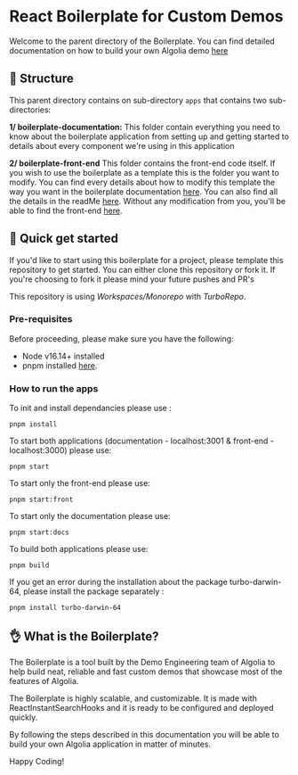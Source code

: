 # React Boilerplate for Custom Demos

Welcome to the parent directory of the Boilerplate. You can find detailed documentation on how to build your own Algolia demo [here](https://boilerplate-docs.netlify.app/)

## 🧱 Structure

This parent directory contains on sub-directory `apps` that contains two sub-directories:

**1/ boilerplate-documentation:**
This folder contain everything you need to know about the boilerplate application from setting up and getting started to details about every component we're using in this application

**2/ boilerplate-front-end**
This folder contains the front-end code itself. If you wish to use the boilerplate as a template this is the folder you want to modify. You can find every details about how to modify this template the way you want in the boilerplate documentation [here](https://boilerplate-docs.netlify.app/).
You can also find all the details in the readMe [here](https://github.com/algolia/algolia-react-boilerplate/tree/main/apps/boilerplate-front-end).
Without any modification from you, you'll be able to find the front-end [here](https://algolia-react-boilerplate.netlify.app/).

## 🚀 Quick get started

If you'd like to start using this boilerplate for a project, please template this repository to get started. You can either clone this repository or fork it. If you're choosing to fork it please mind your future pushes and PR's

This repository is using _Workspaces/Monorepo_ with _TurboRepo_.

### Pre-requisites

Before proceeding, please make sure you have the following:

- Node v16.14+ installed
- pnpm installed [here](https://pnpm.io/).

### How to run the apps

To init and install dependancies please use :

    pnpm install

To start both applications (documentation - localhost:3001 & front-end - localhost:3000) please use:

    pnpm start

To start only the front-end please use:

    pnpm start:front

To start only the documentation please use:

    pnpm start:docs

To build both applications please use:

    pnpm build

If you get an error during the installation about the package turbo-darwin-64, please install the package separately :

    pnpm install turbo-darwin-64

## 👌 What is the Boilerplate?

The Boilerplate is a tool built by the Demo Engineering team of Algolia to help build neat, reliable and fast custom demos that showcase most of the features of Algolia.

The Boilerplate is highly scalable, and customizable. It is made with ReactInstantSearchHooks and it is ready to be configured and deployed quickly.

By following the steps described in this documentation you will be able to build your own Algolia application in matter of minutes.

Happy Coding!
